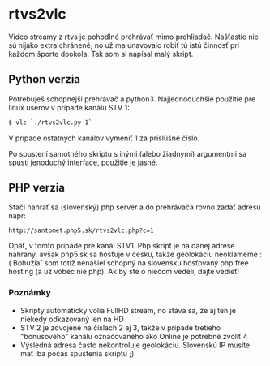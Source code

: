 # rtvs2vlc
Video streamy z rtvs je pohodlné prehrávať mimo prehliadač. Našťastie nie sú nijako extra chránené, no už ma unavovalo robiť tú istú činnosť pri každom športe dookola. Tak som si napísal malý skript.

## Python verzia
Potrebuješ schopnejší prehrávač a python3.
Najjednoduchšie použitie pre linux userov v prípade kanálu STV 1: 
```sh
$ vlc `./rtvs2vlc.py 1`
```
V prípade ostatných kanálov vymeniť 1 za príslúšné číslo.

Po spustení samotného skriptu s inými (alebo žiadnymi) argumentmi sa spustí jenoduchý interface, použitie je jasné.


## PHP verzia
Stačí nahrať sa (slovenský) php server a do prehrávača rovno zadať adresu napr:
```
http://santomet.php5.sk/rtvs2vlc.php?c=1
```
Opäť, v tomto prípade pre kanál STV1. Php skript je na danej adrese nahraný, avšak php5.sk sa hosťuje v česku, takže geolokáciu neoklameme :(
Bohužiaľ som totiž nenašiel schopný na slovensku hosťovaný php free hosting (a už vôbec nie php). Ak by ste o niečom vedeli, dajte vedieť!

### Poznámky

  - Skripty automaticky volia FullHD stream, no stáva sa, že aj ten je niekedy odkazovaný len na HD
  - STV 2 je zdvojené na číslach 2 aj 3, takže v prípade tretieho "bonusového" kanálu označovaného ako Online je potrebné zvoliť 4
  - Výsledná adresa často nekontroluje geolokáciu. Slovenskú IP musíte mať iba počas spustenia skriptu ;)
